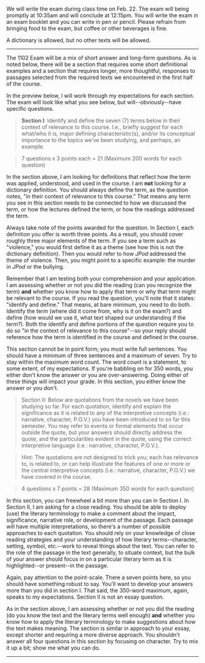 
We will write the exam during class time on Feb. 22. The exam will being promptly at 10:35am and will conclude at 12:15pm. You will write the exam in an exam booklet and you can write in pen or pencil. Please refrain from bringing food to the exam, but coffee or other beverages is fine. 

A dictionary is allowed, but no other texts will be allowed. 

---

The 1102 Exam will be a mix of short answer and long-form questions. As is noted below, there will be a section that requires some short definitional examples and a section that requires longer, more thoughtful, responses to passages selected from the required texts we encountered in the first half of the course. 

In the preview below, I will work through my expectations for each section. The exam will look like what you see below, but will--obviously--have specific questions. 

>**Section I**: Identify and define the seven (7) terms below in their context of relevance to this course. I.e., briefly suggest for each what/who it is, major defining characteristic(s), and/or its conceptual importance to the topics we’ve been studying, and perhaps, an example.   >7 questions x 3 points each = 21 (Maximum 200 words for each question)

In the section above, I am looking for definitions that reflect how the term was applied, understood, and used in the course. I am **not** looking for a dictionary definition. You should always define the term, as the question notes, "in their context of relevance to this course." That means any term you see in this section needs to be connected to how we discussed the term, or how the lectures defined the term, or how the readings addressed the term.

Always take note of the points awarded for the question. In Section I, each definition you offer is worth three points. As a result, you should cover roughly three major elements of the term. If you see a term such as "violence," you would first define it as a theme (see how this is not the dictionary definition). Then you would refer to how *JPod* addressed the theme of violence. Then, you might point to a specific example: the murder in *JPod* or the bullying. 

Remember that I am testing both your comprehension and your application. I am assessing whether or not you did the reading (can you recognize the term) **and** whether you know how to apply that term or why that term might be relevant to the course. If you read the question, you'll note that it states: "identify and define." That means, at bare minimum, you need to do both. Identify the term (where did it come from, why is it on the exam?) and define (how would we use it, what text shaped our understanding if the term?). Both the identify and define portions of the question require you to do so "in the context of relevance to this course"--so your reply should reference how the term is identified in the course and defined in the course. 

This section cannot be in point form; you must write full sentences. You should have a minimum of three sentences and a maximum of seven. Try to stay within the maximum word count. The word count is a statement, to some extent, of my expectations. If you're babbling on for 350 words, you either don't know the answer or you are over-answering. Doing either of these things will impact your grade. In this section, you either know the answer or you don't. 

>Section II: Below are quotations from the novels we have been studying so far. For each quotation, identify and explain the significance as it is related to any of the interpretive concepts (i.e.: narrative, character, P.O.V.) you have been introduced to so far this semester. You may refer to events or formal elements that occur outside the quote, but your answers should directly address the quote, and the particularities evident in the quote, using the correct interpretive language (i.e.: narrative, character, P.O.V.).  
>Hint: The quotations are not designed to trick you; each has relevance to, is related to, or can help illustrate the features of one or more or the central interpretive concepts (i.e.: narrative, character, P.O.V.) we have covered in the course.  >4 questions x 7 points = 28 (Maximum 350 words for each question)

In this section, you can freewheel a bit more than you can in Section I. In Section II, I am asking for a close reading. You should be able to deploy (use) the literary terminology to make a comment about the impact, significance, narrative role, or development of the passage. Each passage will have multiple interpretations, so there's a number of possible approaches to each quotation. You should rely on your knowledge of close reading strategies and your understanding of how literary terms--character, setting, symbol, etc.--work to reveal things about the text. You can refer to the role of the passage in the text generally, to situate context, but the bulk of your answer should focus in on a particular literary term as it is highlighted--or present--in the passage. 

Again, pay attention to the point-scale. There a seven points here, so you should have something robust to say. You'll want to develop your answers more than you did in section I. That said, the 350-word maximum, again, speaks to my expectations. Section II is not an essay question. 

As in the section above, I am assessing whether or not you did the reading (do you know the text and the literary terms well enough) **and** whether you know how to apply the literary terminology to make suggestions about how the text makes meaning. The section is similar in approach to your essay, except shorter and requiring a more diverse approach. You shouldn't answer all four questions in this section by focusing on character. Try to mix it up a bit; show me what you can do. 

---